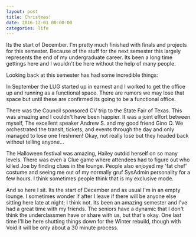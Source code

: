 ```yaml
---
layout: post
title: Christmas!
date: 2016-12-01 00:00:00
categories: life
---
```


Its the start of December.  I'm pretty much finished with finals and
projects for this semester.  Because of the stuff for the next
semester this largely represents the end of my undergraduate career.
Its been a long time gettings here and I wouldn't be here without the
help of many people.

Looking back at this semester has had some incredible things:

In September the LUG started up in earnest and I worked to get the
office up and running as a functional space.  There are rumors we may
lose that space but until these are confirmed its going to be a
functional office.

There was the Council sponsored CV trip to the State Fair of Texas.
This was amazing and I couldn't have been happier.  It was a joint
effort between myself, The excellent speaker Andrew S. and my good
friend Gino O.  We orchestrated the transit, tickets, and events
through the day and only managed to lose one freshmen!  Okay, not
really lose but they headed back without telling anyone...

The Halloween festival was amazing, Hailey outdid herself on so many
levels.  There was even a Clue game where attendees had to figure out
who killed Joe by finding clues in the lounge.  People also enjoyed my
'fat chef' costume and seeing me out of my normally gruf SysAdmin
personality for a few hours.  I think sometimes people think that is
my exclusive mode.

And so here I sit.  Its the start of December and as usual I'm in an
empty lounge.  I sometimes wonder if after I leave if there will be
anyone else sitting here late at night; I think not.  Its been an
amazing semester and I've had a great time with my friends.  The
seniors have a dynamic that I don't think the underclassmen have or
share with us, but that's okay.  One last time I'll be here shutting
things down for the Winter rebuild, though with Void it will be only
about a 30 minute process.
